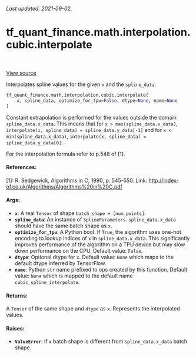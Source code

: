 <!--
This file is generated by a tool. Do not edit directly.
For open-source contributions the docs will be updated automatically.
-->

*Last updated: 2021-09-02.*

<div itemscope itemtype="http://developers.google.com/ReferenceObject">
<meta itemprop="name" content="tf_quant_finance.math.interpolation.cubic.interpolate" />
<meta itemprop="path" content="Stable" />
</div>

# tf_quant_finance.math.interpolation.cubic.interpolate

<!-- Insert buttons and diff -->

<table class="tfo-notebook-buttons tfo-api" align="left">
</table>

<a target="_blank" href="https://github.com/google/tf-quant-finance/blob/master/tf_quant_finance/math/interpolation/cubic/cubic_interpolation.py">View source</a>



Interpolates spline values for the given `x` and the `spline_data`.

```python
tf_quant_finance.math.interpolation.cubic.interpolate(
    x, spline_data, optimize_for_tpu=False, dtype=None, name=None
)
```



<!-- Placeholder for "Used in" -->

Constant extrapolation is performed for the values outside the domain
`spline_data.x_data`. This means that for `x > max(spline_data.x_data)`,
`interpolate(x, spline_data) = spline_data.y_data[-1]`
and for  `x < min(spline_data.x_data)`,
`interpolate(x, spline_data) = spline_data.y_data[0]`.

For the interpolation formula refer to p.548 of [1].

#### References:
[1]: R. Sedgewick, Algorithms in C, 1990, p. 545-550.
  Link: http://index-of.co.uk/Algorithms/Algorithms%20in%20C.pdf

#### Args:


* <b>`x`</b>: A real `Tensor` of shape `batch_shape + [num_points]`.
* <b>`spline_data`</b>: An instance of `SplineParameters`. `spline_data.x_data` should
  have the same batch shape as `x`.
* <b>`optimize_for_tpu`</b>: A Python bool. If `True`, the algorithm uses one-hot
  encoding to lookup indices of `x` in `spline_data.x_data`. This
  significantly improves performance of the algorithm on a TPU device but
  may slow down performance on the CPU.
  Default value: `False`.
* <b>`dtype`</b>: Optional dtype for `x`.
  Default value: `None` which maps to the default dtype inferred by
    TensorFlow.
* <b>`name`</b>: Python `str` name prefixed to ops created by this function.
  Default value: `None` which is mapped to the default name
    `cubic_spline_interpolate`.


#### Returns:

A `Tensor` of the same shape and `dtype` as `x`. Represents
the interpolated values.



#### Raises:


* <b>`ValueError`</b>:   If `x` batch shape is different from `spline_data.x_data` batch
  shape.